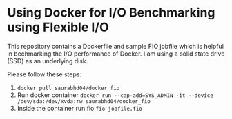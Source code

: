 # Using Docker for I/O Benchmarking using Flexible I/O

This repository contains a Dockerfile and sample FIO jobfile which is helpful in bechmarking the I/O performance of Docker. I am using a solid state drive (SSD) as an underlying disk.

Please follow these steps:

1) ```docker pull saurabhd04/docker_fio```   
2) Run docker container ```docker run --cap-add=SYS_ADMIN -it --device /dev/sda:/dev/xvda:rw saurabhd04/docker_fio```
3) Inside the container run fio ```fio jobfile.fio```
